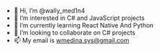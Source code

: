 - 👋 Hi, I’m @wally_med1n4
- 👀 I’m interested in C# and JavaScript projects
- 🌱 I’m currently learning React Native And Python
- 💞️ I’m looking to collaborate on C# projects
- 📫 My email is wmedina.sys@gmail.com

